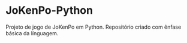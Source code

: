 # JoKenPo-Python
 Projeto de jogo de JoKenPo em Python.
 Repositório criado com ênfase básica da línguagem.
